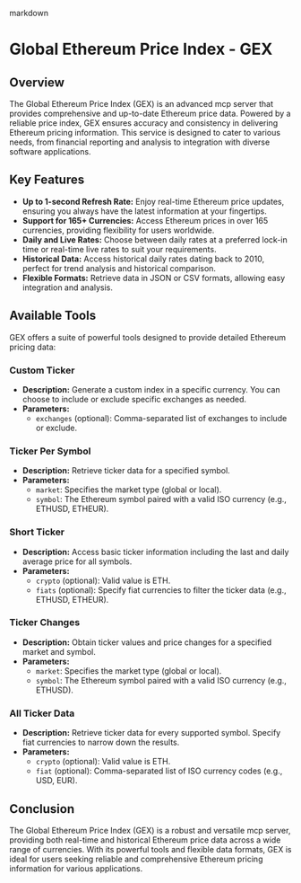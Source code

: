 markdown
# Global Ethereum Price Index - GEX

## Overview

The Global Ethereum Price Index (GEX) is an advanced mcp server that provides comprehensive and up-to-date Ethereum price data. Powered by a reliable price index, GEX ensures accuracy and consistency in delivering Ethereum pricing information. This service is designed to cater to various needs, from financial reporting and analysis to integration with diverse software applications.

## Key Features

- **Up to 1-second Refresh Rate:** Enjoy real-time Ethereum price updates, ensuring you always have the latest information at your fingertips.
- **Support for 165+ Currencies:** Access Ethereum prices in over 165 currencies, providing flexibility for users worldwide.
- **Daily and Live Rates:** Choose between daily rates at a preferred lock-in time or real-time live rates to suit your requirements.
- **Historical Data:** Access historical daily rates dating back to 2010, perfect for trend analysis and historical comparison.
- **Flexible Formats:** Retrieve data in JSON or CSV formats, allowing easy integration and analysis.

## Available Tools

GEX offers a suite of powerful tools designed to provide detailed Ethereum pricing data:

### Custom Ticker
- **Description:** Generate a custom index in a specific currency. You can choose to include or exclude specific exchanges as needed.
- **Parameters:** 
  - `exchanges` (optional): Comma-separated list of exchanges to include or exclude.

### Ticker Per Symbol
- **Description:** Retrieve ticker data for a specified symbol.
- **Parameters:**
  - `market`: Specifies the market type (global or local).
  - `symbol`: The Ethereum symbol paired with a valid ISO currency (e.g., ETHUSD, ETHEUR).

### Short Ticker
- **Description:** Access basic ticker information including the last and daily average price for all symbols.
- **Parameters:**
  - `crypto` (optional): Valid value is ETH.
  - `fiats` (optional): Specify fiat currencies to filter the ticker data (e.g., ETHUSD, ETHEUR).

### Ticker Changes
- **Description:** Obtain ticker values and price changes for a specified market and symbol.
- **Parameters:**
  - `market`: Specifies the market type (global or local).
  - `symbol`: The Ethereum symbol paired with a valid ISO currency (e.g., ETHUSD).

### All Ticker Data
- **Description:** Retrieve ticker data for every supported symbol. Specify fiat currencies to narrow down the results.
- **Parameters:**
  - `crypto` (optional): Valid value is ETH.
  - `fiat` (optional): Comma-separated list of ISO currency codes (e.g., USD, EUR).

## Conclusion

The Global Ethereum Price Index (GEX) is a robust and versatile mcp server, providing both real-time and historical Ethereum price data across a wide range of currencies. With its powerful tools and flexible data formats, GEX is ideal for users seeking reliable and comprehensive Ethereum pricing information for various applications.